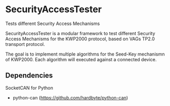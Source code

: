 # SecurityAccessTester
Tests different Security Access Mechanisms

SecurityAccessTester is a modular framework to test different Security Access Mechanisms for the KWP2000 protocol, based on VAGs TP2.0 transport protocol.

The goal is to implement multiple algorithms for the Seed-Key mechanismn of KWP2000. Each algorithm will executed against a connected device.

## Dependencies
SocketCAN for Python
 - python-can (https://github.com/hardbyte/python-can) 
